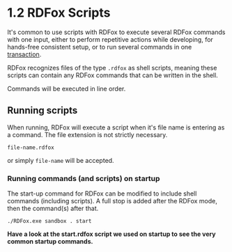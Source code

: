# 1.2 RDFox Scripts

It's common to use scripts with RDFox to execute several RDFox commands with one input, either to perform repetitive actions while developing, for hands-free consistent setup, or to run several commands in one [transaction](https://docs.oxfordsemantic.tech/transactions.html#id1).

RDFox recognizes files of the type `.rdfox` as shell scripts, meaning these scripts can contain any RDFox commands that can be written in the shell.

Commands will be executed in line order.

## Running scripts

When running, RDFox will execute a script when it's file name is entering as a command. The file extension is not strictly necessary.

`file-name.rdfox`

or simply `file-name` will be accepted.

### Running commands (and scripts) on startup

The start-up command for RDFox can be modified to include shell commands (including scripts). A full stop is added after the RDFox mode, then the command(s) after that.

`./RDFox.exe sandbox . start`

**Have a look at the start.rdfox script we used on startup to see the very common startup commands.**

